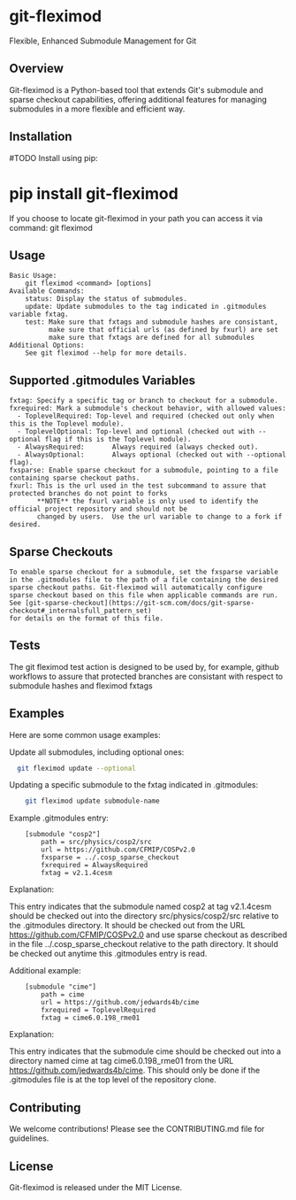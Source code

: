 # git-fleximod

Flexible, Enhanced Submodule Management for Git

## Overview

Git-fleximod is a Python-based tool that extends Git's submodule and sparse checkout capabilities, offering additional features for managing submodules in a more flexible and efficient way.

## Installation

#TODO    Install using pip:
#        pip install git-fleximod
  If you choose to locate git-fleximod in your path you can access it via command: git fleximod

## Usage

    Basic Usage:
        git fleximod <command> [options]
    Available Commands:
        status: Display the status of submodules.
        update: Update submodules to the tag indicated in .gitmodules variable fxtag.
        test: Make sure that fxtags and submodule hashes are consistant,
              make sure that official urls (as defined by fxurl) are set
              make sure that fxtags are defined for all submodules
    Additional Options:
        See git fleximod --help for more details.

## Supported .gitmodules Variables

    fxtag: Specify a specific tag or branch to checkout for a submodule.
    fxrequired: Mark a submodule's checkout behavior, with allowed values:
      - ToplevelRequired: Top-level and required (checked out only when this is the Toplevel module).
      - ToplevelOptional: Top-level and optional (checked out with --optional flag if this is the Toplevel module).
      - AlwaysRequired:       Always required (always checked out).
      - AlwaysOptional:       Always optional (checked out with --optional flag).
    fxsparse: Enable sparse checkout for a submodule, pointing to a file containing sparse checkout paths.
    fxurl: This is the url used in the test subcommand to assure that protected branches do not point to forks
           **NOTE** the fxurl variable is only used to identify the official project repository and should not be
           changed by users.  Use the url variable to change to a fork if desired.

## Sparse Checkouts

    To enable sparse checkout for a submodule, set the fxsparse variable
    in the .gitmodules file to the path of a file containing the desired
    sparse checkout paths. Git-fleximod will automatically configure
    sparse checkout based on this file when applicable commands are run.
    See [git-sparse-checkout](https://git-scm.com/docs/git-sparse-checkout#_internalsfull_pattern_set)
    for details on the format of this file.

## Tests

   The git fleximod test action is designed to be used by, for example, github workflows
   to assure that protected branches are consistant with respect to submodule hashes and fleximod fxtags

## Examples

Here are some common usage examples:

Update all submodules, including optional ones:
```bash
  git fleximod update --optional
```

Updating a specific submodule to the fxtag indicated in .gitmodules:

```bash
    git fleximod update submodule-name
```
Example .gitmodules entry:
```ini, toml
    [submodule "cosp2"]
        path = src/physics/cosp2/src
        url = https://github.com/CFMIP/COSPv2.0
        fxsparse = ../.cosp_sparse_checkout
        fxrequired = AlwaysRequired
        fxtag = v2.1.4cesm
```
Explanation:

This entry indicates that the submodule named cosp2 at tag v2.1.4cesm
should be checked out into the directory src/physics/cosp2/src
relative to the .gitmodules directory.  It should be checked out from
the URL https://github.com/CFMIP/COSPv2.0 and use sparse checkout as
described in the file ../.cosp_sparse_checkout relative to the path
directory.  It should be checked out anytime this .gitmodules entry is
read.

Additional example:
```ini, toml
    [submodule "cime"]
        path = cime
        url = https://github.com/jedwards4b/cime
        fxrequired = ToplevelRequired
        fxtag = cime6.0.198_rme01
```

Explanation:

This entry indicates that the submodule cime should be checked out
into a directory named cime at tag cime6.0.198_rme01 from the URL
https://github.com/jedwards4b/cime.  This should only be done if
the .gitmodules file is at the top level of the repository clone.

## Contributing

We welcome contributions! Please see the CONTRIBUTING.md file for guidelines.

## License

Git-fleximod is released under the MIT License.

